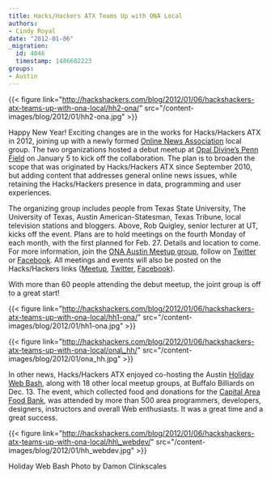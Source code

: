 ```yaml
---
title: Hacks/Hackers ATX Teams Up with ONA Local
authors:
- Cindy Royal
date: "2012-01-06"
_migration:
  id: 4046
  timestamp: 1486602223
groups:
- Austin
---
```


{{< figure link="http://hackshackers.com/blog/2012/01/06/hackshackers-atx-teams-up-with-ona-local/hh2-ona/" src="/content-images/blog/2012/01/hh2-ona.jpg" >}}

Happy New Year! Exciting changes are in the works for Hacks/Hackers ATX in 2012, joining up with a newly formed [Online News Association][1] local group. The two organizations hosted a debut meetup at [Opal Divine&#8217;s Penn Field][2] on January 5 to kick off the collaboration. The plan is to broaden the scope that was originated by Hacks/Hackers ATX since September 2010, but adding content that addresses general online news issues, while retaining the Hacks/Hackers presence in data, programming and user experiences.

The organizing group includes people from Texas State University, The University of Texas, Austin American-Statesman, Texas Tribune, local television stations and bloggers. Above, Rob Quigley, senior lecturer at UT, kicks off the event. Plans are to hold meetings on the fourth Monday of each month, with the first planned for Feb. 27. Details and location to come. For more information, join the [ONA Austin Meetup group][3], follow on [Twitter][4] or [Facebook][5]. All meetings and events will also be posted on the Hacks/Hackers links ([Meetup][6], [Twitter][7], [Facebook][8]).

With more than 60 people attending the debut meetup, the joint group is off to a great start!

{{< figure link="http://hackshackers.com/blog/2012/01/06/hackshackers-atx-teams-up-with-ona-local/hh1-ona/" src="/content-images/blog/2012/01/hh1-ona.jpg" >}}

{{< figure link="http://hackshackers.com/blog/2012/01/06/hackshackers-atx-teams-up-with-ona-local/ona\_hh/" src="/content-images/blog/2012/01/ona\_hh.jpg" >}}

In other news, Hacks/Hackers ATX enjoyed co-hosting the Austin [Holiday Web Bash][9], along with 18 other local meetup groups, at Buffalo Billiards on Dec. 13. The event, which collected food and donations for the [Capital Area Food Bank][10], was attended by more than 500 area programmers, developers, designers, instructors and overall Web enthusiasts. It was a great time and a great success.

{{< figure link="http://hackshackers.com/blog/2012/01/06/hackshackers-atx-teams-up-with-ona-local/hh\_webdev/" src="/content-images/blog/2012/01/hh\_webdev.jpg" >}}

Holiday Web Bash Photo by Damon Clinkscales

 [1]: http://journalists.org/
 [2]: http://www.opaldivines.com/pennfield/
 [3]: http://www.meetup.com/ONA-Austin/
 [4]: twitter.com/onaaustin
 [5]: http://www.facebook.com/ONAAustin
 [6]: http://meetupaustin.hackshackers.com/
 [7]: twitter.com/hackshackersatx
 [8]: http://www.facebook.com/HacksHackersATX
 [9]: http://www.refreshaustin.org/bash/
 [10]: http://www.austinfoodbank.org/